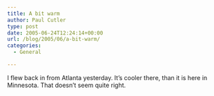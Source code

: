 ```yaml
---
title: A bit warm
author: Paul Cutler
type: post
date: 2005-06-24T12:24:14+00:00
url: /blog/2005/06/a-bit-warm/
categories:
  - General

---
```

I flew back in from Atlanta yesterday. It&#8217;s cooler there, than it is here in Minnesota. That doesn&#8217;t seem quite right.